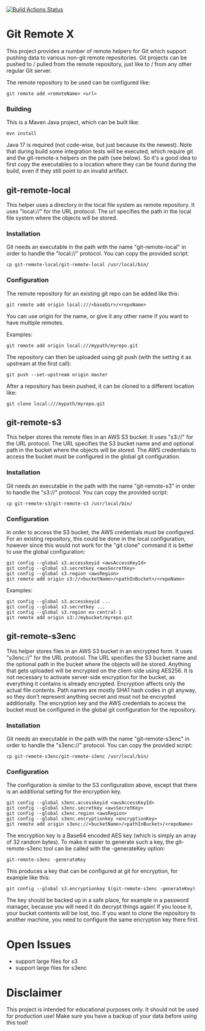 [![Build Actions Status](https://github.com/phaensgen/git-remote-x/workflows/build/badge.svg)](https://github.com/phaensgen/git-remote-x/actions)

# Git Remote X
This project provides a number of remote helpers for Git which support pushing data to various non-git remote repositories.
Git projects can be pushed to / pulled from the remote repository, just like to / from any other regular Git server.

The remote repository to be used can be configured like:

```
git remote add <remoteName> <url>
```

### Building
This is a Maven Java project, which can be built like:

```
mvn install
```

Java 17 is required (not code-wise, but just because its the newest).
Note that during build some integration tests will be executed, which require git and the git-remote-x helpers on the path (see below).
So it's a good idea to first copy the executables to a location where they can be found during the build, even if they still point
to an invalid artifact.

## git-remote-local
This helper uses a directory in the local file system as remote repository. It uses "local://" for the URL protocol.
The url specifies the path in the local file system where the objects will be stored.

### Installation
Git needs an executable in the path with the name "git-remote-local" in order to handle the "local://" protocol.
You can copy the provided script:

```
cp git-remote-local/git-remote-local /usr/local/bin/
```

### Configuration
The remote repository for an existing git repo can be added like this:

```
git remote add origin local:///<baseDir>/<repoName>
```

You can use origin for the name, or give it any other name if you want to have multiple remotes.

Examples:

```
git remote add origin local:///mypath/myrepo.git
```

The repository can then be uploaded using git push (with the setting it as upstream at the first call):

```
git push --set-upstream origin master
```

After a repository has been pushed, it can be cloned to a different location like:

```
git clone local:///mypath/myrepo.git
```


## git-remote-s3
This helper stores the remote files in an AWS S3 bucket. It uses "s3://" for the URL protocol.
The URL specifies the S3 bucket name and and optional path in the bucket where the objects will be stored.
The AWS credentials to access the bucket must be configured in the global git configuration.

### Installation
Git needs an executable in the path with the name "git-remote-s3" in order to handle the "s3://" protocol.
You can copy the provided script:

```
cp git-remote-s3/git-remote-s3 /usr/local/bin/
```

### Configuration
In order to access the S3 bucket, the AWS credentials must be configured. For an existing repository, this could be
done in the local configuration, however since this would not work for the "git clone" command it is better to use the global configuration:

```
git config --global s3.accesskeyid <awsAccessKeyId>
git config --global s3.secretkey <awsSecretKey>
git config --global s3.region <awsRegion>
git remote add origin s3://<bucketName>/<pathInBucket>/<repoName>
```

Examples:

```
git config --global s3.accesskeyid ...
git config --global s3.secretkey ...
git config --global s3.region eu-central-1
git remote add origin s3://mybucket/myrepo.git
```


## git-remote-s3enc
This helper stores files in an AWS S3 bucket in an encrypted form. It uses "s3enc://" for the URL protocol.
The URL specifies the S3 bucket name and the optional path in the bucket where the objects will be stored.
Anything that gets uploaded will be encrypted on the client-side using AES256. It is not necessary to activate server-side
encryption for the bucket, as everything it contains is already encrypted.
Encryption affects only the actual file contents. Path names are mostly SHA1 hash codes in git anyway, so they don't represent anything secret
and must not be encrypted additionally.
The encryption key and the AWS credentials to access the bucket must be configured in the global git configuration for the repository.

### Installation
Git needs an executable in the path with the name "git-remote-s3enc" in order to handle the "s3enc://" protocol.
You can copy the provided script:

```
cp git-remote-s3enc/git-remote-s3enc /usr/local/bin/
```

### Configuration
The configuration is similar to the S3 configuration above, except that there is an additional setting for the
encryption key.

```
git config --global s3enc.accesskeyid <awsAccessKeyId>
git config --global s3enc.secretkey <awsSecretKey>
git config --global s3enc.region <awsRegion>
git config --global s3enc.encryptionkey <encryptionKey>
git remote add origin s3enc://<bucketName>/<pathInBucket>/<repoName>
```

The encryption key is a Base64 encoded AES key (which is simply an array of 32 random bytes). To make it easier to generate such a key,
the git-remote-s3enc tool can be called with the -generateKey option:

```
git-remote-s3enc -generateKey
```

This produces a key that can be configured at git for encryption, for example like this:

```
git config --global s3.encryptionkey $(git-remote-s3enc -generateKey)
```

The key should be backed up in a safe place, for example in a password manager, because you will need it do decrypt things again!
If you loose it, your bucket contents will be lost, too. 
If you want to clone the repository to another machine, you need to configure the same encryption key there first.

# Open Issues
* support large files for s3
* support large files for s3enc

# Disclaimer
This project is intended for educational purposes only. It should not be used for production use! Make sure you have a backup of your data
before using this tool!
